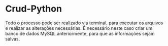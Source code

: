 # Crud-Python

Todo o processo pode ser realizado via terminal, para executar os arquivos e realizar as alterações necessárias. É necessário neste caso criar um banco de dados MySQL 
anteriormente, para que as informações sejam salvas.
